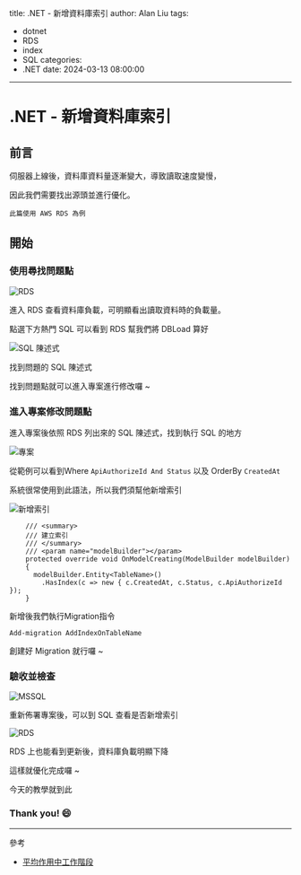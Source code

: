 title: .NET - 新增資料庫索引
author: Alan Liu
tags:
  - dotnet
  - RDS
  - index
  - SQL
categories:
  - .NET
date: 2024-03-13 08:00:00
---
# .NET - 新增資料庫索引

## 前言

伺服器上線後，資料庫資料量逐漸變大，導致讀取速度變慢，

因此我們需要找出源頭並進行優化。

`此篇使用 AWS RDS 為例`

## 開始

### 使用尋找問題點

![RDS](1709890640120.jpg)

進入 RDS 查看資料庫負載，可明顯看出讀取資料時的負載量。

點選下方熱門 SQL 可以看到 RDS 幫我們將 DBLoad 算好

![SQL 陳述式](1709890737798.jpg)

找到問題的 SQL 陳述式

找到問題點就可以進入專案進行修改囉 ~

### 進入專案修改問題點

進入專案後依照 RDS 列出來的 SQL 陳述式，找到執行 SQL 的地方

![專案](1709890815324.jpg)

從範例可以看到Where `ApiAuthorizeId And Status` 以及 OrderBy `CreatedAt`

系統很常使用到此語法，所以我們須幫他新增索引

![新增索引](1709890852452.jpg)

```
    /// <summary>
    /// 建立索引
    /// </summary>
    /// <param name="modelBuilder"></param>
    protected override void OnModelCreating(ModelBuilder modelBuilder)
    {
      modelBuilder.Entity<TableName>()
        .HasIndex(c => new { c.CreatedAt, c.Status, c.ApiAuthorizeId });
    }
```

新增後我們執行Migration指令

```
Add-migration AddIndexOnTableName
```

創建好 Migration 就行囉 ~

### 驗收並檢查

![MSSQL](1709893846968.jpg)

重新佈署專案後，可以到 SQL 查看是否新增索引

![RDS](1709893891517.jpg)

RDS 上也能看到更新後，資料庫負載明顯下降

這樣就優化完成囉 ~

今天的教學就到此

### Thank you! :smile:


---

參考


- [平均作用中工作階段](https://docs.aws.amazon.com/zh_tw/AmazonRDS/latest/UserGuide/USER_PerfInsights.Overview.ActiveSessions.html#USER_PerfInsights.Overview.ActiveSessions.AAS)